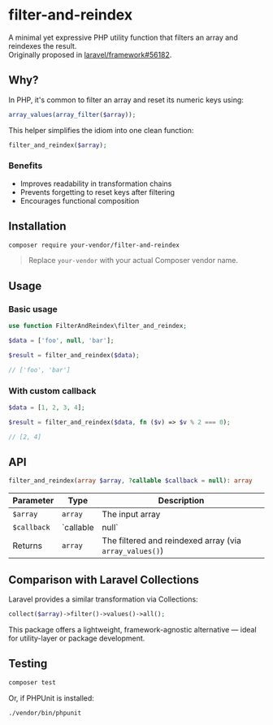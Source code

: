 # filter-and-reindex

A minimal yet expressive PHP utility function that filters an array and reindexes the result.  
Originally proposed in [laravel/framework#56182](https://github.com/laravel/framework/pull/56182).

## Why?

In PHP, it's common to filter an array and reset its numeric keys using:

```php
array_values(array_filter($array));
```

This helper simplifies the idiom into one clean function:

```php
filter_and_reindex($array);
```

### Benefits

- Improves readability in transformation chains
- Prevents forgetting to reset keys after filtering
- Encourages functional composition

## Installation

```bash
composer require your-vendor/filter-and-reindex
```

> Replace `your-vendor` with your actual Composer vendor name.

## Usage

### Basic usage

```php
use function FilterAndReindex\filter_and_reindex;

$data = ['foo', null, 'bar'];

$result = filter_and_reindex($data);

// ['foo', 'bar']
```

### With custom callback

```php
$data = [1, 2, 3, 4];

$result = filter_and_reindex($data, fn ($v) => $v % 2 === 0);

// [2, 4]
```

## API

```php
filter_and_reindex(array $array, ?callable $callback = null): array
```

| Parameter   | Type              | Description                                              |
|-------------|-------------------|----------------------------------------------------------|
| `$array`    | `array`           | The input array                                          |
| `$callback` | `callable|null`   | Optional filter callback. Defaults to `boolval`          |
| Returns     | `array`           | The filtered and reindexed array (via `array_values()`)  |

## Comparison with Laravel Collections

Laravel provides a similar transformation via Collections:

```php
collect($array)->filter()->values()->all();
```

This package offers a lightweight, framework-agnostic alternative — ideal for utility-layer or package development.

## Testing

```bash
composer test
```

Or, if PHPUnit is installed:

```bash
./vendor/bin/phpunit
```
